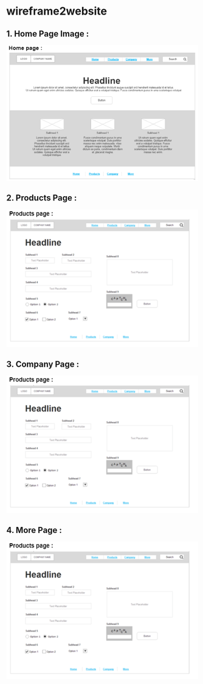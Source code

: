 # wireframe2website

 ## 1. Home Page Image : 
![Home Page](./wireframe%20image/Screenshot%202023-03-01%20140432.png)
 ## 2. Products Page :
![Products Page](./wireframe%20image/Screenshot%202023-03-01%20140526.png)
 ## 3. Company Page :
![Products Page](./wireframe%20image/Screenshot%202023-03-01%20140526.png)
 ## 4. More Page :
![Products Page](./wireframe%20image/Screenshot%202023-03-01%20140526.png)
